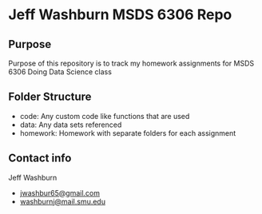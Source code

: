 # Jeff Washburn MSDS 6306 Repo

## Purpose
Purpose of this repository is to track my homework assignments for MSDS 6306 Doing Data Science class

## Folder Structure 
* code: Any custom code like functions that are used 
* data: Any data sets referenced 
* homework: Homework with separate folders for each assignment 

## Contact info
Jeff Washburn
* jwashbur65@gmail.com
* washburnj@mail.smu.edu
